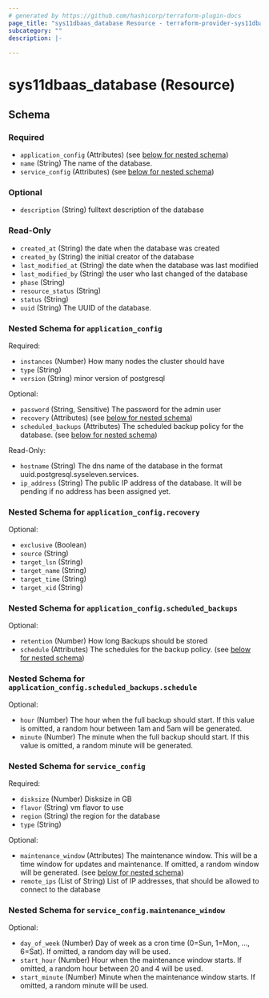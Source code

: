```yaml
---
# generated by https://github.com/hashicorp/terraform-plugin-docs
page_title: "sys11dbaas_database Resource - terraform-provider-sys11dbaas"
subcategory: ""
description: |-
  
---
```


# sys11dbaas_database (Resource)





<!-- schema generated by tfplugindocs -->
## Schema

### Required

- `application_config` (Attributes) (see [below for nested schema](#nestedatt--application_config))
- `name` (String) The name of the database.
- `service_config` (Attributes) (see [below for nested schema](#nestedatt--service_config))

### Optional

- `description` (String) fulltext description of the database

### Read-Only

- `created_at` (String) the date when the database was created
- `created_by` (String) the initial creator of the database
- `last_modified_at` (String) the date when the database was last modified
- `last_modified_by` (String) the user who last changed of the database
- `phase` (String)
- `resource_status` (String)
- `status` (String)
- `uuid` (String) The UUID of the database.

<a id="nestedatt--application_config"></a>
### Nested Schema for `application_config`

Required:

- `instances` (Number) How many nodes the cluster should have
- `type` (String)
- `version` (String) minor version of postgresql

Optional:

- `password` (String, Sensitive) The password for the admin user
- `recovery` (Attributes) (see [below for nested schema](#nestedatt--application_config--recovery))
- `scheduled_backups` (Attributes) The scheduled backup policy for the database. (see [below for nested schema](#nestedatt--application_config--scheduled_backups))

Read-Only:

- `hostname` (String) The dns name of the database in the format uuid.postgresql.syseleven.services.
- `ip_address` (String) The public IP address of the database. It will be pending if no address has been assigned yet.

<a id="nestedatt--application_config--recovery"></a>
### Nested Schema for `application_config.recovery`

Optional:

- `exclusive` (Boolean)
- `source` (String)
- `target_lsn` (String)
- `target_name` (String)
- `target_time` (String)
- `target_xid` (String)


<a id="nestedatt--application_config--scheduled_backups"></a>
### Nested Schema for `application_config.scheduled_backups`

Optional:

- `retention` (Number) How long Backups should be stored
- `schedule` (Attributes) The schedules for the backup policy. (see [below for nested schema](#nestedatt--application_config--scheduled_backups--schedule))

<a id="nestedatt--application_config--scheduled_backups--schedule"></a>
### Nested Schema for `application_config.scheduled_backups.schedule`

Optional:

- `hour` (Number) The hour when the full backup should start. If this value is omitted, a random hour between 1am and 5am will be generated.
- `minute` (Number) The minute when the full backup should start. If this value is omitted, a random minute will be generated.




<a id="nestedatt--service_config"></a>
### Nested Schema for `service_config`

Required:

- `disksize` (Number) Disksize in GB
- `flavor` (String) vm flavor to use
- `region` (String) the region for the database
- `type` (String)

Optional:

- `maintenance_window` (Attributes) The maintenance window. This will be a time window for updates and maintenance. If omitted, a random window will be generated. (see [below for nested schema](#nestedatt--service_config--maintenance_window))
- `remote_ips` (List of String) List of IP addresses, that should be allowed to connect to the database

<a id="nestedatt--service_config--maintenance_window"></a>
### Nested Schema for `service_config.maintenance_window`

Optional:

- `day_of_week` (Number) Day of week as a cron time (0=Sun, 1=Mon, ..., 6=Sat). If omitted, a random day will be used.
- `start_hour` (Number) Hour when the maintenance window starts. If omitted, a random hour between 20 and 4 will be used.
- `start_minute` (Number) Minute when the maintenance window starts. If omitted, a random minute will be used.
